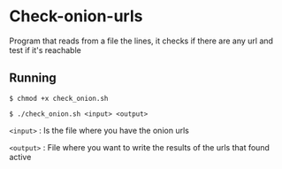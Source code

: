 # Check-onion-urls
Program that reads from a file the lines, it checks if there are any url and test if it's reachable

## Running
```$ chmod +x check_onion.sh```

```$ ./check_onion.sh <input> <output>```

```<input>```  : Is the file where you have the onion urls

```<output>``` : File where you want to write the results of the urls that found active
